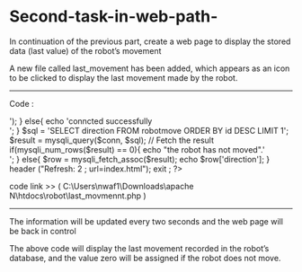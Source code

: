 # Second-task-in-web-path-

In continuation of the previous part, create a web page to display the stored data (last value) of the robot’s movement

A new file called last_movement has been added, which appears as an icon to be clicked to display the last movement made by the robot. 
___________________________________________________________________________________________________________________
Code :

<?php

$servername = "localhost";
$username = "root";
$password = "";
$DBname = "robot";
$conn = mysqli_connect($servername,$username,$password,$DBname);
if(!$conn){
    die("connection failed". mysqli_connect_error().'<br>');
}
else{
    echo 'conncted successfully <br>';
}

$sql = 'SELECT direction FROM robotmove ORDER BY id DESC LIMIT 1';
$result = mysqli_query($conn, $sql);

// Fetch the result
if(mysqli_num_rows($result) == 0){
    echo "the robot has not moved".'<br>';
}
else{
    $row = mysqli_fetch_assoc($result);
    echo $row['direction'];   
}
header ("Refresh: 2 ; url=index.html"); 
exit ; 
?>


code link >> ( C:\Users\nwaf1\Downloads\apache N\htdocs\robot\last_movmennt.php ) 
___________________________________________________________________________________________________________________

The information will be updated every two seconds and the web page will be back in control

The above code will display the last movement recorded in the robot’s database, and the value zero will be assigned if the robot does not move.

